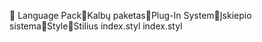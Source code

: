       Language Pack   Kalbų paketas   Plug-In System   Įskiepio sistema   Style   Stilius
   index.styl
   index.styl